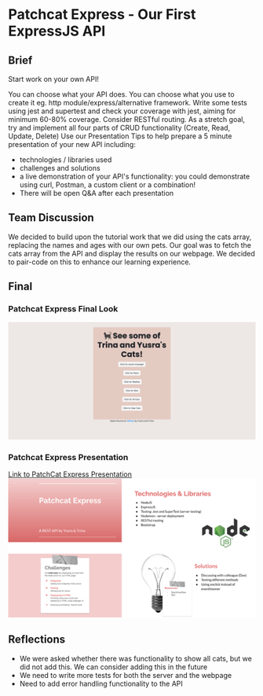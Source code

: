 # Patchcat Express - Our First ExpressJS API
## Brief

Start work on your own API!

You can choose what your API does.
You can choose what you use to create it eg. http module/express/alternative framework.
Write some tests using jest and supertest and check your coverage with jest, aiming for minimum 60-80% coverage.
Consider RESTful routing.
As a stretch goal, try and implement all four parts of CRUD functionality (Create, Read, Update, Delete)
Use our Presentation Tips to help prepare a 5 minute presentation of your new API including:
* technologies / libraries used
* challenges and solutions
* a live demonstration of your API's functionality: you could demonstrate using curl, Postman, a custom client or a combination!
* There will be open Q&A after each presentation

## Team Discussion
We decided to build upon the tutorial work that we did using the cats array, replacing the names and ages with our own pets. 
Our goal was to fetch the cats array from the API and display the results on our webpage. 
We decided to pair-code on this to enhance our learning experience.

## Final
### Patchcat Express Final Look
![Final image of patchcat express](finalpic.png "final image")
### Patchcat Express Presentation
[Link to PatchCat Express Presentation](https://docs.google.com/presentation/d/16G4xzuX6k1btGC5K-7NjUtK6CMyo-8niEMFFl6gMDvE/edit?usp=sharing "Google Slides of Patchcat Express")
![Final presentation of patchat express](presentation.png "final presentation")

## Reflections
- We were asked whether there was functionality to show all cats, but we did not add this. We can consider adding this in the future
- We need to write more tests for both the server and the webpage
- Need to add error handling functionality to the API
